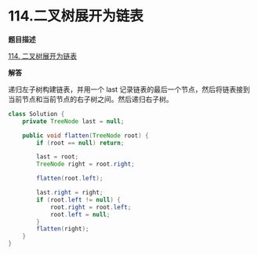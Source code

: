 # 114.二叉树展开为链表

**题目描述**

[114. 二叉树展开为链表](https://leetcode-cn.com/problems/flatten-binary-tree-to-linked-list/)

**解答**

递归左子树构建链表，并用一个 last 记录链表的最后一个节点，然后将链表接到当前节点和当前节点的右子树之间。然后递归右子树。

```java
class Solution {
    private TreeNode last = null;

    public void flatten(TreeNode root) {
        if (root == null) return;

        last = root;
        TreeNode right = root.right;

        flatten(root.left);

        last.right = right;
        if (root.left != null) {
            root.right = root.left;
            root.left = null;
        }
        flatten(right);
    }
}
```